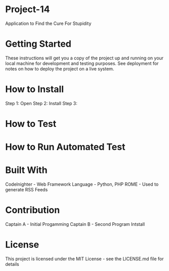 # Project-14
Application to Find the Cure For Stupidity 

# Getting Started 
These instructions will get you a copy of the project up and running on your local machine for development and testing purposes. See deployment for notes on how to deploy the project on a live system.

# How to Install 
Step 1: Open 
Step 2: Install
Step 3: 

# How to Test 

# How to Run Automated Test 

# Built With
Codelnighter - Web Framework
Language - Python, PHP
ROME - Used to generate RSS Feeds

# Contribution
Captain A - Initial Progamming
Captain B - Second Program Intstall

# License 
This project is licensed under the MIT License - see the LICENSE.md file for details

